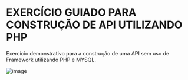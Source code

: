 # EXERCÍCIO GUIADO PARA CONSTRUÇÃO DE API UTILIZANDO PHP

Exercício demonstrativo para a construção de uma API sem uso de Framework utilizando PHP e MYSQL.

![image](https://github.com/user-attachments/assets/28d42278-8607-4b18-aab5-bbfb2d2c8469)
